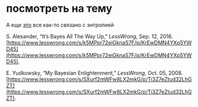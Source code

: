 # посмотреть на тему
А еще [это](%D0%A2%D0%B5%D0%BE%D1%80%D0%B5%D0%BC%D0%B0%20%D0%91%D0%B0%D0%B9%D0%B5%D1%81%D0%B0) все как-то связано с энтропией

S. Alexander, “It’s Bayes All The Way Up,” _LessWrong_, Sep. 12, 2016. [https://www.lesswrong.com/s/k5MPpr72eiGknaS7F/p/KrEwDMN4YXp5YWD45](https://www.lesswrong.com/s/k5MPpr72eiGknaS7F/p/KrEwDMN4YXp5YWD45).

E. Yudkowsky, “My Bayesian Enlightenment,” _LessWrong_, Oct. 05, 2008. [https://www.lesswrong.com/s/SXurf2mWFw8LX2mkG/p/Ti3Z7eZtud32LhGZT](https://www.lesswrong.com/s/SXurf2mWFw8LX2mkG/p/Ti3Z7eZtud32LhGZT).